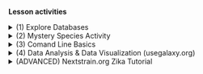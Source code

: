 **Lesson activities**


<details><summary>(1) Explore Databases</summary>
<p>
**Databases** 
	
1. We will be using the National Center for Biotechnology Information (NCBI) Genbank Database in our next activity:
	- NCBI: <https://www.ncbi.nlm.nih.gov/>

2. **Interactive Question**: What are other public databases that contain genetic information or metadata?
	- Answer after question prompt #1 on the shared [google doc](https://docs.google.com/document/d/1xgxABsq-lf71GnMk180G3FDiJ3OnkGJtF5Jm5-WaY4Y/edit?usp=sharing). 

3. How to use NCBI's Genbank database:
	- Introduction to NCBI Basic Local Alignment Search Tool (`BLAST`) `BLAST` is a program that can detect sequence similarity between a Query sequence and sequences within a database. 
	- There are great existing tutorials and slides that have been shared to better understand the NCBI's `BLAST` alignment algorithm.
		- <http://www.shodor.org/media/content//petascale/materials/dataIntensive/BLAST/BLAST_Intro_pdf.pdf>
		- <https://community.gep.wustl.edu/wiki/images/2/28/2011_8b_BLASTrv7_rev.pdf>

</p>
</details>

<details><summary>(2) Mystery Species Activity</summary>
<p>
**Let's get started:**

1. Open the mystery species data file: mystery_species.fasta.txt
2. Navigate to [NCBI Blast](https://blast.ncbi.nlm.nih.gov/Blast.cgi)
3. Choose any DNA sequence from the file and copy the sequence. 
4. Paste the sequence in the "Enter Query Sequence" window.
5. Search all "Standard databases (nr etc.)"  for "Highly similar sequences (megablast)"
6. Investigate the top match. Use a search engine to retrieve a photo of your mystery species!

</p>
</details>


<details><summary>(3) Comand Line Basics </summary>
<p>

**Follow UNIX Setup instructions used in The Carpentries** <https://carpentries.org/> : 

- **Setup**: <https://swcarpentry.github.io/shell-novice/setup.html>
- Window's users install Git for Windows: 
	- <https://gitforwindows.org/>
- or Putty:
	- <http://faculty.smu.edu/reynolds/unixtut/windows.html>

**Useful Links**

- Command Line for Mac and Windows
	- Lesson 1: <https://swcarpentry.github.io/shell-novice/01-intro/index.html>
	- Lesson 2: <https://swcarpentry.github.io/shell-novice/02-filedir/index.html>
	- Lesson 3: <https://swcarpentry.github.io/shell-novice/03-create/index.html>
	
</p>
</details>
		

<details><summary>(4) Data Analysis & Data Visualization (usegalaxy.org) </summary>
<p>

**Sign up and Tutorial Steps**

1. Sign-up for a Galaxy account at usegalaxy.org
2. Upload sequences file to UseGalaxy.org instance.
(Zika data from Next Strain.org; https://nextstrain.org/zika)
3. Run Multiple Sequence Alignment using MAFFT.
4. Visualize the alignment. 
	- Integrated MSA Viewer vs IGV.
	- Interpret the results.
5. Tree building (zika virus; https://nextstrain.org/zika)
	- Generate a Phylogeny (study evolution) using IQtree.
	- Visualize the phylogeny using the integrated "Phylogenetic Tree Visualization" tool.

**Useful Links** 

- Introduction to Galaxy
	- <https://galaxyproject.org/learn/>
	- <https://training.galaxyproject.org/training-material/topics/introduction/>
</p>
</details>

<details><summary>(ADVANCED) Nextstrain.org Zika Tutorial </summary>
<p>

1. Follow the Next Strain tutorial on how to set up a visualization of Zika virus data: <https://nextstrain.org/docs/tutorials/zika>.
2. Follow Installation/Setup Instructions.
- Helpful Tips: 
	- Install latest version of Node.js : <https://nodejs.org/en/>
	- Best to Install Augur & Auspice with Conda.
3. Follow the commands to analyze the data provided.

####Note: Update to last command in Zika Tutorial
- "Explore the Results" to work with the latest version of augur. 

```
augur export v2 \
  --tree results/tree.nwk \
  --metadata data/metadata.tsv \
  --node-data results/branch_lengths.json \
              results/traits.json \
              results/nt_muts.json \
              results/aa_muts.json \
  --colors config/colors.tsv \
  --lat-longs config/lat_longs.tsv \
  --auspice-config config/auspice_config.json \
  --output auspice/zika.json \
```

</p>
</details>







